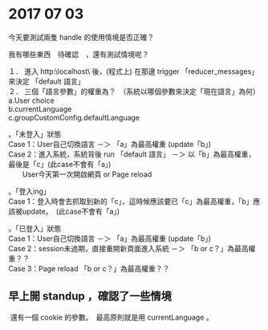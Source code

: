 # 2017 07 03  

今天要測試兩隻 handle 的使用情境是否正確？  

我有哪些東西　待確認　，還有測試情境呢？  


１． 進入 http:\\localhost\ 後，(程式上) 在那邊 trigger 「reducer_messages」 來決定 「default 語言」  
２． 三個「語言參數」的權重為？　（系統以哪個參數來決定「現在語言」為何）  
    a.User choice  
    b.currentLanguage  
    c.groupCustomConfig.defaultLanguage  
    

  。「未登入」狀態  
    Case 1：User自己切換語言 －＞ 「a」為最高權重 (update「b」)  
    Case 2：進入系統，系統背後 run 「default 語言」 －＞ 以「b」為最高權重，最後是「c」(此case不會有「a」)  
    　　User今天第一次開啟網頁 or Page reload  


  。「登入ing」  
    Case 1：登入時會去抓取到新的「c」，這時候應該要已「c」為最高權重，「b」應該被update。　(此case不會有「a」)  
  

  。「已登入」狀態  
    Case 1：User自己切換語言 －＞ 「a」為最高權重 (update「b」)  
    Case 2：session未過期，直接重開新頁面進入系統 －＞ 「b or c？」為最高權重？？  
    Case 3：Page reload  「b or c？」為最高權重？？  

## 早上開 standup ，確認了一些情境  
  
  還有一個 cookie 的參數。　最高原則就是用 currentLanguage 。  
  
